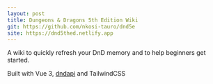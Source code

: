```yaml
---
layout: post
title: Dungeons & Dragons 5th Edition Wiki
git: https://github.com/nkosi-tauro/dnd5e
site: https://dnd5thed.netlify.app
---
```


A wiki to quickly refresh your DnD memory and to help beginners get started.

Built with Vue 3, [dndapi](http://www.dnd5eapi.co/) and TailwindCSS
